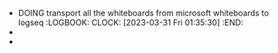 - DOING transport all the whiteboards from microsoft whiteboards to logseq
  :LOGBOOK:
  CLOCK: [2023-03-31 Fri 01:35:30]
  :END:
-
-